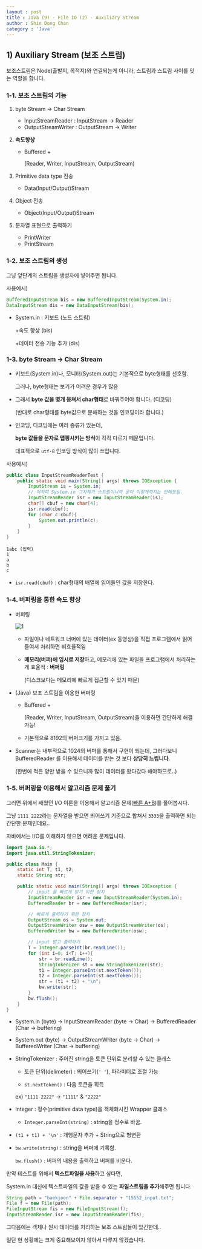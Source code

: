 ```yaml
---
layout : post
title : Java (9) - File IO (2) - Auxiliary Stream
author : Shin Dong Chan
category : 'Java'
---
```


## 1) Auxiliary Stream (보조 스트림)

보조스트림은 Node(출발지, 목적지)와 연결되는게 아니라, 스트림과 스트림 사이를 잇는 역할을 합니다.



### 1-1. 보조 스트림의 기능

1. byte Stream -> Char Stream

   * InputStreamReader : InputStream -> Reader
   * OutputStreamWriter : OutputStream -> Writer

2. **속도향상**

   * Buffered +

     (Reader, Writer, InputStream, OutputStream)

3. Primitive data type 전송

   * Data(Input/Output)Stream

4. Object 전송

   * Object(Input/Output)Stream

5. 문자열 표현으로 출력하기

   * PrintWriter
   * PrintStream



### 1-2. 보조 스트림의 생성

그냥 앞단계의 스트림을 생성자에 넣어주면 됩니다.

사용예시)

```java
BufferedInputStream bis = new BufferedInputStream(System.in);
DataInputStream dis = new DataInputStream(bis);
```

* System.in : 키보드 (노드 스트림)

  +속도 향상 (bis)

  +데이터 전송 기능 추가 (dis)



### 1-3. byte Stream -> Char Stream

* 키보드(System.in)나, 모니터(System.out)는 기본적으로 byte형태를 선호함.

  그러나, byte형태는 보기가 어려운 경우가 많음

* 그래서 **byte 값을 몇개 뭉쳐서 char형태**로 바꿔주어야 합니다. (디코딩)

  (반대로 char형태를 byte값으로 분해하는 것을 인코딩이라 합니다.)

* 인코딩, 디코딩에는 여러 종류가 있는데,

  **byte 값들을 문자로 맵핑시키는 방식**이 각각 다르기 떼문입니다.

  대표적으로 `utf-8` 인코딩 방식이 많이 쓰입니다.

사용예시)

```java
public class InputStreamReaderTest {
    public static void main(String[] args) throws IOException {
        InputStream is = System.in; 
        // 어자피 System.in 그자체가 스트림이니까 굳이 이렇게까지는 안해도됨.
        InputStreamReader isr = new InputStreamReader(is);
        char[] cbuf = new char[4];
        isr.read(cbuf);
        for (char c:cbuf){
            System.out.println(c);
        }
    }
}
```

```
1abc (입력)
1
a
b
c
```

* `isr.read(cbuf)` : char형태의 배열에 읽어들인 값을 저장한다.



### 1-4.  버퍼링을 통한 속도 향상

* 버퍼링

  ![1](https://user-images.githubusercontent.com/37765338/57177195-cde80800-6e9c-11e9-9427-55ec16dd8f2d.PNG)

  * 파일이나 네트워크 너머에 있는 데이터(ex 동영상)을 직접 프로그램에서 읽어들여서 처리하면 비효율적임

  * **메모리(버퍼)에 임시로 저장**하고, 메모리에 있는 파일을 프로그램에서 처리하는게 효율적 : **버퍼링**

    (디스크보다는 메모리에 빠르게 접근할 수 있기 때문)

* (Java) 보조 스트림을 이용한 버퍼링

  * Buffered +

    (Reader, Writer, InputStream, OutputStream)을 이용하면 간단하게 해결가능!

  * 기본적으로 8192의 버퍼크기를 가지고 있음.

* Scanner는 내부적으로 1024의 버퍼를 통해서 구현이 되는데, 그러다보니 BufferedReader 를 이용해서 데이터를 받는 것 보다 **상당히 느립니다**.

  (한번에 적은 양만 받을 수 있으니까 많이 데이터를 왔다갔다 해야하므로..)



### 1-5. 버퍼링을 이용해서 알고리즘 문제 풀기

그러면 위에서 배웠던 I/O 이론을 이용해서 알고리즘 문제([빠른 A+B](<https://www.acmicpc.net/problem/15552>))를 풀어봅시다.

그냥 `1111 2222`라는 문자열을 받으면 띄어쓰기 기준으로 합쳐서 `3333`을 출력하면 되는 간단한 문제인데요.. 

자바에서는 I/O를 이해하지 않으면 어려운 문제입니다.

```java
import java.io.*;
import java.util.StringTokenizer;

public class Main {
    static int T, t1, t2;
    static String str;

    public static void main(String[] args) throws IOException {
        // input 을 빠르게 받기 위한 장치
        InputStreamReader isr = new InputStreamReader(System.in);
        BufferedReader br = new BufferedReader(isr);

        // 빠르게 출력하기 위한 장치
        OutputStream os = System.out;
        OutputStreamWriter osw = new OutputStreamWriter(os);
        BufferedWriter bw = new BufferedWriter(osw);

        // input 받고 출력하기
        T = Integer.parseInt(br.readLine());
        for (int i=0; i<T; i++){
            str = br.readLine();
            StringTokenizer st = new StringTokenizer(str);
            t1 = Integer.parseInt(st.nextToken());
            t2 = Integer.parseInt(st.nextToken());
            str = (t1 + t2) + "\n";
            bw.write(str);
        }
        bw.flush();
    }
}

```

* System.in (byte) -> InputStreamReader (byte -> Char) -> BufferedReader (Char -> buffering)

* System.out (byte) -> OutputStreamWriter (byte -> Char) -> BufferedWriter (Char -> buffering)

* StringTokenizer : 주어진 string을 토큰 단위로 분리할 수 있는 클래스

  * 토큰 단위(delimeter) : 띄어쓰기(`' '`), 파라미터로 조절 가능

  *  `st.nextToken()` : 다음 토큰을 획득

    ex) `"1111 2222"` -> `"1111"` & `"2222"`

* Integer : 정수(primitive data type)을 객체화시킨 Wrapper 클래스

  * `Integer.parseInt(string)` : string을 정수로 바꿈.

* `(t1 + t1) + '\n'` : 개행문자 추가 + String으로 형변환

* `bw.write(string)` : string을 버퍼에 기록함.

  `bw.flush()` : 버퍼의 내용을 출력하고 버퍼를 비운다.



만약 테스트를 위해서 **텍스트파일을 사용**하고 싶다면,

System.in 대신에 텍스트파일의 값을 받을 수 있는 **파일스트림을 추가**해주면 됩니다.

```java
String path = "baekjoon" + File.separator + "15552_input.txt";
File f = new File(path);
FileInputStream fis = new FileInputStream(f);
InputStreamReader isr = new InputStreamReader(fis);
```



그다음에는 객체나 원시 데이터를 처리하는 보조 스트림들이 있긴한데..

일단 현 상황에는 크게 중요해보이지 않아서 다루지 않겠습니다.